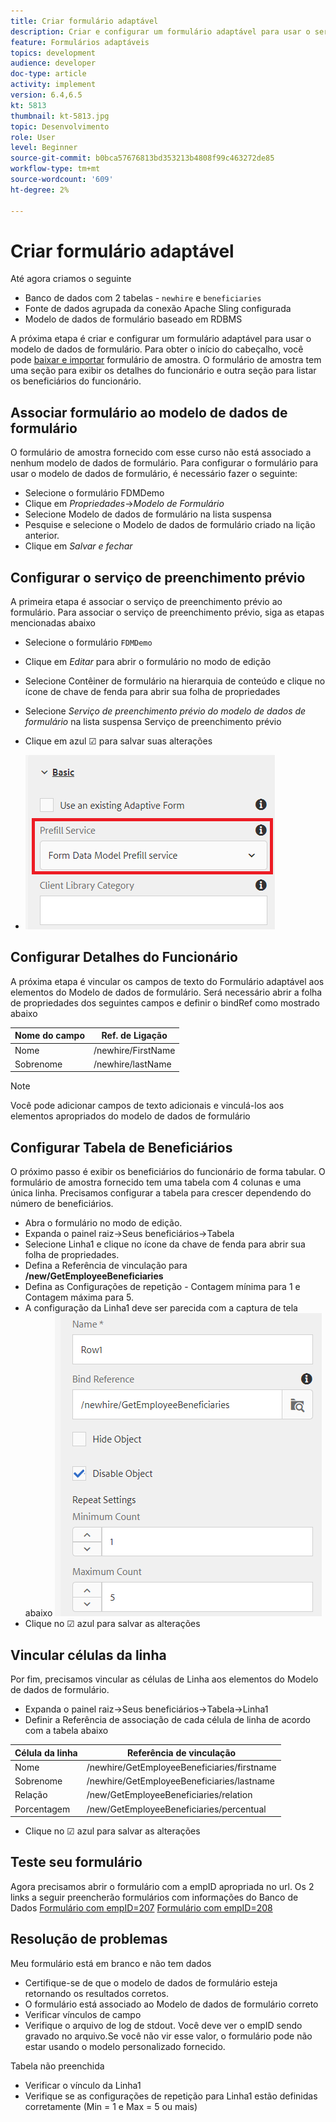 ```yaml
---
title: Criar formulário adaptável
description: Criar e configurar um formulário adaptável para usar o serviço de preenchimento prévio do modelo de dados de formulário
feature: Formulários adaptáveis
topics: development
audience: developer
doc-type: article
activity: implement
version: 6.4,6.5
kt: 5813
thumbnail: kt-5813.jpg
topic: Desenvolvimento
role: User
level: Beginner
source-git-commit: b0bca57676813bd353213b4808f99c463272de85
workflow-type: tm+mt
source-wordcount: '609'
ht-degree: 2%

---
```



# Criar formulário adaptável

Até agora criamos o seguinte

* Banco de dados com 2 tabelas - `newhire` e `beneficiaries`
* Fonte de dados agrupada da conexão Apache Sling configurada
* Modelo de dados de formulário baseado em RDBMS

A próxima etapa é criar e configurar um formulário adaptável para usar o modelo de dados de formulário.  Para obter o início do cabeçalho, você pode [baixar e importar](assets/fdm-demo-af.zip) formulário de amostra. O formulário de amostra tem uma seção para exibir os detalhes do funcionário e outra seção para listar os beneficiários do funcionário.

## Associar formulário ao modelo de dados de formulário

O formulário de amostra fornecido com esse curso não está associado a nenhum modelo de dados de formulário. Para configurar o formulário para usar o modelo de dados de formulário, é necessário fazer o seguinte:

* Selecione o formulário FDMDemo
* Clique em _Propriedades_->_Modelo de Formulário_
* Selecione Modelo de dados de formulário na lista suspensa
* Pesquise e selecione o Modelo de dados de formulário criado na lição anterior.
* Clique em _Salvar e fechar_

## Configurar o serviço de preenchimento prévio

A primeira etapa é associar o serviço de preenchimento prévio ao formulário. Para associar o serviço de preenchimento prévio, siga as etapas mencionadas abaixo

* Selecione o formulário `FDMDemo`
* Clique em _Editar_ para abrir o formulário no modo de edição
* Selecione Contêiner de formulário na hierarquia de conteúdo e clique no ícone de chave de fenda para abrir sua folha de propriedades
* Selecione _Serviço de preenchimento prévio do modelo de dados de formulário_ na lista suspensa Serviço de preenchimento prévio
* Clique em azul ☑ para salvar suas alterações

* ![serviço de preenchimento prévio](assets/fdm-prefill.png)

## Configurar Detalhes do Funcionário

A próxima etapa é vincular os campos de texto do Formulário adaptável aos elementos do Modelo de dados de formulário. Será necessário abrir a folha de propriedades dos seguintes campos e definir o bindRef como mostrado abaixo


| Nome do campo | Ref. de Ligação |
|------------|--------------------|
| Nome | /newhire/FirstName |
| Sobrenome | /newhire/lastName |

>[!NOTE]
>
>Você pode adicionar campos de texto adicionais e vinculá-los aos elementos apropriados do modelo de dados de formulário

## Configurar Tabela de Beneficiários

O próximo passo é exibir os beneficiários do funcionário de forma tabular. O formulário de amostra fornecido tem uma tabela com 4 colunas e uma única linha. Precisamos configurar a tabela para crescer dependendo do número de beneficiários.

* Abra o formulário no modo de edição.
* Expanda o painel raiz->Seus beneficiários->Tabela
* Selecione Linha1 e clique no ícone da chave de fenda para abrir sua folha de propriedades.
* Defina a Referência de vinculação para **/new/GetEmployeeBeneficiaries**
* Defina as Configurações de repetição - Contagem mínima para 1 e Contagem máxima para 5.
* A configuração da Linha1 deve ser parecida com a captura de tela abaixo
   ![row-configure](assets/configure-row.PNG)
* Clique no ☑ azul para salvar as alterações

## Vincular células da linha

Por fim, precisamos vincular as células de Linha aos elementos do Modelo de dados de formulário.

* Expanda o painel raiz->Seus beneficiários->Tabela->Linha1
* Definir a Referência de associação de cada célula de linha de acordo com a tabela abaixo

| Célula da linha | Referência de vinculação |
|------------|----------------------------------------------|
| Nome | /newhire/GetEmployeeBeneficiaries/firstname |
| Sobrenome | /newhire/GetEmployeeBeneficiaries/lastname |
| Relação | /new/GetEmployeeBeneficiaries/relation |
| Porcentagem | /new/GetEmployeeBeneficiaries/percentual |

* Clique no ☑ azul para salvar as alterações

## Teste seu formulário

Agora precisamos abrir o formulário com a empID apropriada no url. Os 2 links a seguir preencherão formulários com informações do Banco de Dados
[Formulário com empID=207](http://localhost:4502/content/dam/formsanddocuments/fdmdemo/jcr:content?wcmmode=disabled&amp;empID=207)
[Formulário com empID=208](http://localhost:4502/content/dam/formsanddocuments/fdmdemo/jcr:content?wcmmode=disabled&amp;empID=208)

## Resolução de problemas

Meu formulário está em branco e não tem dados

* Certifique-se de que o modelo de dados de formulário esteja retornando os resultados corretos.
* O formulário está associado ao Modelo de dados de formulário correto
* Verificar vínculos de campo
* Verifique o arquivo de log de stdout. Você deve ver o empID sendo gravado no arquivo.Se você não vir esse valor, o formulário pode não estar usando o modelo personalizado fornecido.

Tabela não preenchida

* Verificar o vínculo da Linha1
* Verifique se as configurações de repetição para Linha1 estão definidas corretamente (Min = 1 e Max = 5 ou mais)

